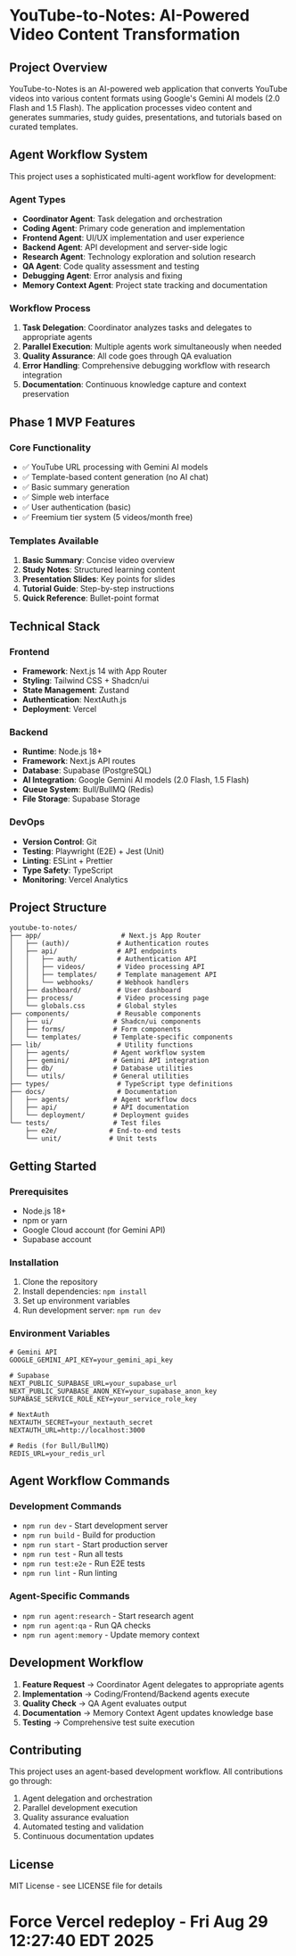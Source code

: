 # YouTube-to-Notes: AI-Powered Video Content Transformation

## Project Overview

YouTube-to-Notes is an AI-powered web application that converts YouTube videos into various content formats using Google's Gemini AI models (2.0 Flash and 1.5 Flash). The application processes video content and generates summaries, study guides, presentations, and tutorials based on curated templates.

## Agent Workflow System

This project uses a sophisticated multi-agent workflow for development:

### Agent Types
- **Coordinator Agent**: Task delegation and orchestration
- **Coding Agent**: Primary code generation and implementation
- **Frontend Agent**: UI/UX implementation and user experience
- **Backend Agent**: API development and server-side logic
- **Research Agent**: Technology exploration and solution research
- **QA Agent**: Code quality assessment and testing
- **Debugging Agent**: Error analysis and fixing
- **Memory Context Agent**: Project state tracking and documentation

### Workflow Process
1. **Task Delegation**: Coordinator analyzes tasks and delegates to appropriate agents
2. **Parallel Execution**: Multiple agents work simultaneously when needed
3. **Quality Assurance**: All code goes through QA evaluation
4. **Error Handling**: Comprehensive debugging workflow with research integration
5. **Documentation**: Continuous knowledge capture and context preservation

## Phase 1 MVP Features

### Core Functionality
- ✅ YouTube URL processing with Gemini AI models
- ✅ Template-based content generation (no AI chat)
- ✅ Basic summary generation
- ✅ Simple web interface
- ✅ User authentication (basic)
- ✅ Freemium tier system (5 videos/month free)

### Templates Available
1. **Basic Summary**: Concise video overview
2. **Study Notes**: Structured learning content
3. **Presentation Slides**: Key points for slides
4. **Tutorial Guide**: Step-by-step instructions
5. **Quick Reference**: Bullet-point format

## Technical Stack

### Frontend
- **Framework**: Next.js 14 with App Router
- **Styling**: Tailwind CSS + Shadcn/ui
- **State Management**: Zustand
- **Authentication**: NextAuth.js
- **Deployment**: Vercel

### Backend
- **Runtime**: Node.js 18+
- **Framework**: Next.js API routes
- **Database**: Supabase (PostgreSQL)
- **AI Integration**: Google Gemini AI models (2.0 Flash, 1.5 Flash)
- **Queue System**: Bull/BullMQ (Redis)
- **File Storage**: Supabase Storage

### DevOps
- **Version Control**: Git
- **Testing**: Playwright (E2E) + Jest (Unit)
- **Linting**: ESLint + Prettier
- **Type Safety**: TypeScript
- **Monitoring**: Vercel Analytics

## Project Structure

```
youtube-to-notes/
├── app/                    # Next.js App Router
│   ├── (auth)/            # Authentication routes
│   ├── api/               # API endpoints
│   │   ├── auth/          # Authentication API
│   │   ├── videos/        # Video processing API
│   │   ├── templates/     # Template management API
│   │   └── webhooks/      # Webhook handlers
│   ├── dashboard/         # User dashboard
│   ├── process/           # Video processing page
│   └── globals.css        # Global styles
├── components/            # Reusable components
│   ├── ui/               # Shadcn/ui components
│   ├── forms/            # Form components
│   └── templates/        # Template-specific components
├── lib/                   # Utility functions
│   ├── agents/           # Agent workflow system
│   ├── gemini/           # Gemini API integration
│   ├── db/               # Database utilities
│   └── utils/            # General utilities
├── types/                 # TypeScript type definitions
├── docs/                  # Documentation
│   ├── agents/           # Agent workflow docs
│   ├── api/              # API documentation
│   └── deployment/       # Deployment guides
└── tests/                # Test files
    ├── e2e/             # End-to-end tests
    └── unit/            # Unit tests
```

## Getting Started

### Prerequisites
- Node.js 18+
- npm or yarn
- Google Cloud account (for Gemini API)
- Supabase account

### Installation
1. Clone the repository
2. Install dependencies: `npm install`
3. Set up environment variables
4. Run development server: `npm run dev`

### Environment Variables
```env
# Gemini API
GOOGLE_GEMINI_API_KEY=your_gemini_api_key

# Supabase
NEXT_PUBLIC_SUPABASE_URL=your_supabase_url
NEXT_PUBLIC_SUPABASE_ANON_KEY=your_supabase_anon_key
SUPABASE_SERVICE_ROLE_KEY=your_service_role_key

# NextAuth
NEXTAUTH_SECRET=your_nextauth_secret
NEXTAUTH_URL=http://localhost:3000

# Redis (for Bull/BullMQ)
REDIS_URL=your_redis_url
```

## Agent Workflow Commands

### Development Commands
- `npm run dev` - Start development server
- `npm run build` - Build for production
- `npm run start` - Start production server
- `npm run test` - Run all tests
- `npm run test:e2e` - Run E2E tests
- `npm run lint` - Run linting

### Agent-Specific Commands
- `npm run agent:research` - Start research agent
- `npm run agent:qa` - Run QA checks
- `npm run agent:memory` - Update memory context

## Development Workflow

1. **Feature Request** → Coordinator Agent delegates to appropriate agents
2. **Implementation** → Coding/Frontend/Backend agents execute
3. **Quality Check** → QA Agent evaluates output
4. **Documentation** → Memory Context Agent updates knowledge base
5. **Testing** → Comprehensive test suite execution

## Contributing

This project uses an agent-based development workflow. All contributions go through:
1. Agent delegation and orchestration
2. Parallel development execution
3. Quality assurance evaluation
4. Automated testing and validation
5. Continuous documentation updates

## License

MIT License - see LICENSE file for details
# Force Vercel redeploy - Fri Aug 29 12:27:40 EDT 2025
